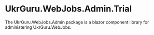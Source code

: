 # UkrGuru.WebJobs.Admin.Trial
The UkrGuru.WebJobs.Admin package is a blazor component library for administering UkrGuru.WebJobs.
